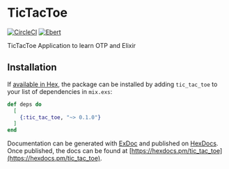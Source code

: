 # TicTacToe
[![CircleCI](https://circleci.com/gh/Math3v/tic_tac_toe_otp.svg?style=svg)](https://circleci.com/gh/Math3v/tic_tac_toe_otp)
[![Ebert](https://ebertapp.io/github/Math3v/tic_tac_toe_otp.svg)](https://ebertapp.io/github/Math3v/tic_tac_toe_otp)


TicTacToe Application to learn OTP and Elixir

## Installation

If [available in Hex](https://hex.pm/docs/publish), the package can be installed
by adding `tic_tac_toe` to your list of dependencies in `mix.exs`:

```elixir
def deps do
  [
    {:tic_tac_toe, "~> 0.1.0"}
  ]
end
```

Documentation can be generated with [ExDoc](https://github.com/elixir-lang/ex_doc)
and published on [HexDocs](https://hexdocs.pm). Once published, the docs can
be found at [https://hexdocs.pm/tic_tac_toe](https://hexdocs.pm/tic_tac_toe).

